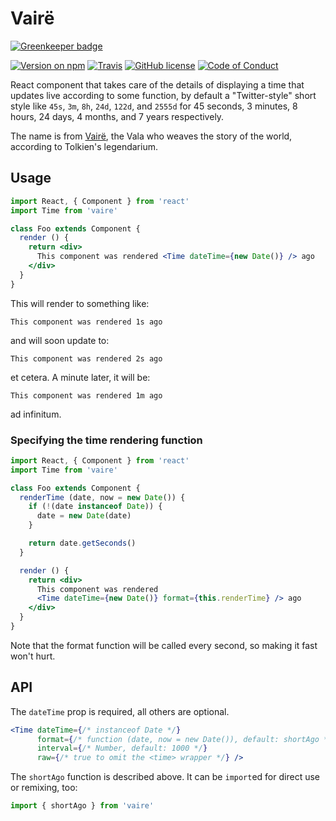 # Vairë

[![Greenkeeper badge](https://badges.greenkeeper.io/passcod/vaire.svg)](https://greenkeeper.io/)

[![Version on npm](https://img.shields.io/npm/v/vaire.svg?style=flat-square)](https://www.npmjs.com/package/vaire)
[![Travis](https://img.shields.io/travis/passcod/vaire.svg?style=flat-square)](https://travis-ci.org/passcod/vaire)
[![GitHub license](https://img.shields.io/badge/license-ISC-blue.svg?style=flat-square)](https://spdx.org/licenses/ISC.html)
[![Code of Conduct](https://img.shields.io/badge/contributor-covenant-123456.svg?style=flat-square)](http://contributor-covenant.org/version/1/3/0/)

React component that takes care of the details of displaying a time that updates
live according to some function, by default a "Twitter-style" short style like
`45s`, `3m`, `8h`, `24d`, `122d`, and `2555d` for 45 seconds, 3 minutes, 8 hours,
24 days, 4 months, and 7 years respectively.

The name is from [Vairë](https://en.wikipedia.org/wiki/Vala_(Middle-earth)#Vair.C3.AB),
the Vala who weaves the story of the world, according to Tolkien's legendarium.

## Usage

``` jsx
import React, { Component } from 'react'
import Time from 'vaire'

class Foo extends Component {
  render () {
    return <div>
      This component was rendered <Time dateTime={new Date()} /> ago
    </div>
  }
}
```

This will render to something like:

```
This component was rendered 1s ago
```

and will soon update to:

```
This component was rendered 2s ago
```

et cetera. A minute later, it will be:

```
This component was rendered 1m ago
```

ad infinitum.

### Specifying the time rendering function

``` jsx
import React, { Component } from 'react'
import Time from 'vaire'

class Foo extends Component {
  renderTime (date, now = new Date()) {
    if (!(date instanceof Date)) {
      date = new Date(date)
    }

    return date.getSeconds()
  }

  render () {
    return <div>
      This component was rendered
      <Time dateTime={new Date()} format={this.renderTime} /> ago
    </div>
  }
}
```

Note that the format function will be called every second, so making it fast
won't hurt.

## API

The `dateTime` prop is required, all others are optional.

``` jsx
<Time dateTime={/* instanceof Date */}
      format={/* function (date, now = new Date()), default: shortAgo */}
      interval={/* Number, default: 1000 */}
      raw={/* true to omit the <time> wrapper */} />
```

The `shortAgo` function is described above. It can be `import`ed for direct use
or remixing, too:

``` js
import { shortAgo } from 'vaire'
```

